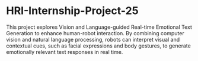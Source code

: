 # HRI-Internship-Project-25
This project explores Vision and Language-guided Real-time Emotional Text Generation to enhance human-robot interaction. By combining computer vision and natural language processing, robots can interpret visual and contextual cues, such as facial expressions and body gestures, to generate emotionally relevant text responses in real time.
